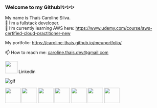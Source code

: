 <h3>Welcome to my Github!✨✨✨</h3>

My name is Thaís Caroline Silva.<br>
🔭 I’m a fullstack developer.<br>
🌱 I’m currently learning AWS here: https://www.udemy.com/course/aws-certified-cloud-practitioner-new

My portfolio: https://caroline-thais.github.io/meuportfolio/

📫 How to reach me: caroline.thais.dev@gmail.com 
<!--Links para linkedin e gmail:-->
<a href="https://www.linkedin.com/in/thais-caroline-silva/" rel="nofollow"><img src="https://cdn-icons-png.flaticon.com/512/1400/1400486.png" height="40em" target="_blank"></a> Linkedin
&nbsp;&nbsp;
<!--<a href="mailto:caroline.thais.dev@gmail.com"><img src="https://cdn-icons.flaticon.com/png/512/5942/premium/5942471.png?token=exp=1651877834~hmac=125bb0f8997c5feb4bb50c11180dee80" height="45em" target="_blank"></a>-->

![gif](https://user-images.githubusercontent.com/76595905/196978295-39fc6df6-f8a6-404b-9a57-2a97e048bb6f.gif)


<div display="inline">
<img src="https://cdn-icons-png.flaticon.com/512/919/919825.png" height="50em">
<img src="https://cdn-icons-png.flaticon.com/512/919/919828.png" height="50em">
<img src="https://cdn-icons-png.flaticon.com/512/524/524545.png" height="50em">
<img src="https://cdn-icons-png.flaticon.com/512/524/524554.png" height="50em">
<img src="https://cdn-icons-png.flaticon.com/512/919/919836.png" height="50em">
<img src="https://cdn-icons-png.flaticon.com/512/603/603197.png" height="50em">
<img src="https://cdn-icons-png.flaticon.com/512/919/919851.png"height="50em">
</div>

<!--Here are some ideas to get you started:

- 🔭 I’m currently working on ...
- 🌱 I’m currently learning ...
- 👯 I’m looking to collaborate on ...
- 🤔 I’m looking for help with ...
- 💬 Ask me about ...
- 📫 How to reach me: ...
- 😄 Pronouns: ...
- ⚡ Fun fact: ...
-->
